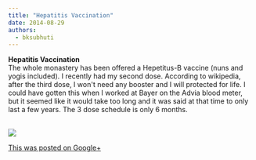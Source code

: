```yaml
---
title: "Hepatitis Vaccination"
date: 2014-08-29
authors: 
  - bksubhuti
---
```


**Hepatitis Vaccination**  
The whole monastery has been offered a Hepetitus-B vaccine (nuns and yogis included). I recently had my second dose. According to wikipedia, after the third dose, I won't need any booster and I will protected for life. I could have gotten this when I worked at Bayer on the Advia blood meter, but it seemed like it would take too long and it was said at that time to only last a few years. The 3 dose schedule is only 6 months.  
﻿

![](https://lh3.googleusercontent.com/-K7wN5V9i9c8/U__0wuSdCBI/AAAAAAAAKLQ/4Qng_ygrw2s/w506-h750/14%2B-%2B1)

[This was posted on Google+](https://plus.google.com/+BhikkhuSubhuti/posts/VExZU2CS99r)